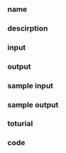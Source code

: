 
### name

### descirption

<!---more-->

### input

### output

### sample input

### sample output

### toturial

### code

